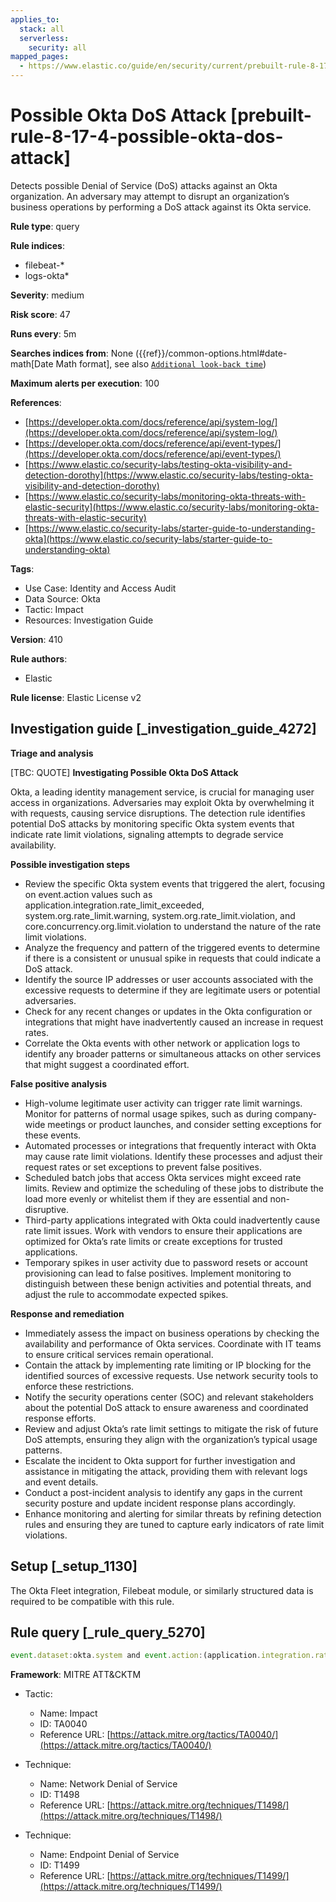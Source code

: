 ```yaml
---
applies_to:
  stack: all
  serverless:
    security: all
mapped_pages:
  - https://www.elastic.co/guide/en/security/current/prebuilt-rule-8-17-4-possible-okta-dos-attack.html
---
```


# Possible Okta DoS Attack [prebuilt-rule-8-17-4-possible-okta-dos-attack]

Detects possible Denial of Service (DoS) attacks against an Okta organization. An adversary may attempt to disrupt an organization’s business operations by performing a DoS attack against its Okta service.

**Rule type**: query

**Rule indices**:

* filebeat-*
* logs-okta*

**Severity**: medium

**Risk score**: 47

**Runs every**: 5m

**Searches indices from**: None ({{ref}}/common-options.html#date-math[Date Math format], see also [`Additional look-back time`](docs-content://solutions/security/detect-and-alert/create-detection-rule.md#rule-schedule))

**Maximum alerts per execution**: 100

**References**:

* [https://developer.okta.com/docs/reference/api/system-log/](https://developer.okta.com/docs/reference/api/system-log/)
* [https://developer.okta.com/docs/reference/api/event-types/](https://developer.okta.com/docs/reference/api/event-types/)
* [https://www.elastic.co/security-labs/testing-okta-visibility-and-detection-dorothy](https://www.elastic.co/security-labs/testing-okta-visibility-and-detection-dorothy)
* [https://www.elastic.co/security-labs/monitoring-okta-threats-with-elastic-security](https://www.elastic.co/security-labs/monitoring-okta-threats-with-elastic-security)
* [https://www.elastic.co/security-labs/starter-guide-to-understanding-okta](https://www.elastic.co/security-labs/starter-guide-to-understanding-okta)

**Tags**:

* Use Case: Identity and Access Audit
* Data Source: Okta
* Tactic: Impact
* Resources: Investigation Guide

**Version**: 410

**Rule authors**:

* Elastic

**Rule license**: Elastic License v2

## Investigation guide [_investigation_guide_4272]

**Triage and analysis**

[TBC: QUOTE]
**Investigating Possible Okta DoS Attack**

Okta, a leading identity management service, is crucial for managing user access in organizations. Adversaries may exploit Okta by overwhelming it with requests, causing service disruptions. The detection rule identifies potential DoS attacks by monitoring specific Okta system events that indicate rate limit violations, signaling attempts to degrade service availability.

**Possible investigation steps**

* Review the specific Okta system events that triggered the alert, focusing on event.action values such as application.integration.rate_limit_exceeded, system.org.rate_limit.warning, system.org.rate_limit.violation, and core.concurrency.org.limit.violation to understand the nature of the rate limit violations.
* Analyze the frequency and pattern of the triggered events to determine if there is a consistent or unusual spike in requests that could indicate a DoS attack.
* Identify the source IP addresses or user accounts associated with the excessive requests to determine if they are legitimate users or potential adversaries.
* Check for any recent changes or updates in the Okta configuration or integrations that might have inadvertently caused an increase in request rates.
* Correlate the Okta events with other network or application logs to identify any broader patterns or simultaneous attacks on other services that might suggest a coordinated effort.

**False positive analysis**

* High-volume legitimate user activity can trigger rate limit warnings. Monitor for patterns of normal usage spikes, such as during company-wide meetings or product launches, and consider setting exceptions for these events.
* Automated processes or integrations that frequently interact with Okta may cause rate limit violations. Identify these processes and adjust their request rates or set exceptions to prevent false positives.
* Scheduled batch jobs that access Okta services might exceed rate limits. Review and optimize the scheduling of these jobs to distribute the load more evenly or whitelist them if they are essential and non-disruptive.
* Third-party applications integrated with Okta could inadvertently cause rate limit issues. Work with vendors to ensure their applications are optimized for Okta’s rate limits or create exceptions for trusted applications.
* Temporary spikes in user activity due to password resets or account provisioning can lead to false positives. Implement monitoring to distinguish between these benign activities and potential threats, and adjust the rule to accommodate expected spikes.

**Response and remediation**

* Immediately assess the impact on business operations by checking the availability and performance of Okta services. Coordinate with IT teams to ensure critical services remain operational.
* Contain the attack by implementing rate limiting or IP blocking for the identified sources of excessive requests. Use network security tools to enforce these restrictions.
* Notify the security operations center (SOC) and relevant stakeholders about the potential DoS attack to ensure awareness and coordinated response efforts.
* Review and adjust Okta’s rate limit settings to mitigate the risk of future DoS attempts, ensuring they align with the organization’s typical usage patterns.
* Escalate the incident to Okta support for further investigation and assistance in mitigating the attack, providing them with relevant logs and event details.
* Conduct a post-incident analysis to identify any gaps in the current security posture and update incident response plans accordingly.
* Enhance monitoring and alerting for similar threats by refining detection rules and ensuring they are tuned to capture early indicators of rate limit violations.


## Setup [_setup_1130]

The Okta Fleet integration, Filebeat module, or similarly structured data is required to be compatible with this rule.


## Rule query [_rule_query_5270]

```js
event.dataset:okta.system and event.action:(application.integration.rate_limit_exceeded or system.org.rate_limit.warning or system.org.rate_limit.violation or core.concurrency.org.limit.violation)
```

**Framework**: MITRE ATT&CKTM

* Tactic:

    * Name: Impact
    * ID: TA0040
    * Reference URL: [https://attack.mitre.org/tactics/TA0040/](https://attack.mitre.org/tactics/TA0040/)

* Technique:

    * Name: Network Denial of Service
    * ID: T1498
    * Reference URL: [https://attack.mitre.org/techniques/T1498/](https://attack.mitre.org/techniques/T1498/)

* Technique:

    * Name: Endpoint Denial of Service
    * ID: T1499
    * Reference URL: [https://attack.mitre.org/techniques/T1499/](https://attack.mitre.org/techniques/T1499/)




